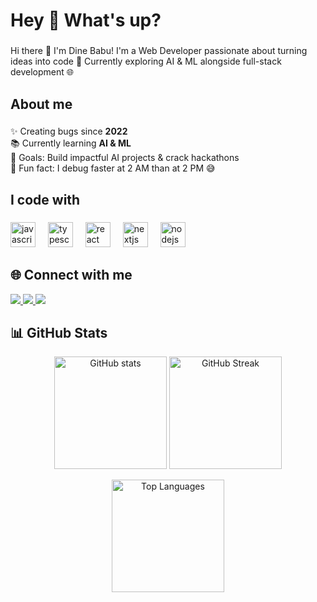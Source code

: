 <h1 align="left">Hey 👋 What's up?</h1>

###

<p align="left">Hi there 👋 I'm Dine Babu!  
I'm a Web Developer passionate about turning ideas into code 🚀  
Currently exploring AI & ML alongside full-stack development 🌐
</p>

###

<h2 align="left">About me</h2>

###

<p>
  ✨ Creating bugs since <b>2022</b><br>
  📚 Currently learning <b>AI & ML</b><br>
  🎯 Goals: Build impactful AI projects & crack hackathons<br>
  🎲 Fun fact: I debug faster at 2 AM than at 2 PM 😅
</p>

###

<h2 align="left">I code with</h2>

###

<div align="left">
  <img src="https://cdn.jsdelivr.net/gh/devicons/devicon/icons/javascript/javascript-original.svg" height="40" alt="javascript logo"  />
  <img width="12" />
  <img src="https://cdn.jsdelivr.net/gh/devicons/devicon/icons/typescript/typescript-original.svg" height="40" alt="typescript logo"  />
  <img width="12" />
  <img src="https://cdn.jsdelivr.net/gh/devicons/devicon/icons/react/react-original.svg" height="40" alt="react logo"  />
  <img width="12" />
  <img src="https://cdn.jsdelivr.net/gh/devicons/devicon/icons/nextjs/nextjs-original.svg" height="40" alt="nextjs logo"  />
  <img width="12" />
  <img src="https://cdn.jsdelivr.net/gh/devicons/devicon/icons/nodejs/nodejs-original.svg" height="40" alt="nodejs logo"  />
  <img width="12" />
  
</div>

###

<h2 align="left">🌐 Connect with me</h2>

<p align="left">
  <a href="https://www.linkedin.com/in/dinebabu/">
    <img src="https://img.shields.io/badge/LinkedIn-0077B5?style=for-the-badge&logo=linkedin&logoColor=white" />
  </a>
  <a href="mailto:dinebabu10@gmail.com">
    <img src="https://img.shields.io/badge/Email-D14836?style=for-the-badge&logo=gmail&logoColor=white" />
  </a>
  <a href="https://github.com/DineXCode">
    <img src="https://img.shields.io/badge/GitHub-100000?style=for-the-badge&logo=github&logoColor=white" />
  </a>
</p>

###

<h2 align="left">📊 GitHub Stats</h2>

<p align="center">
  <!-- GitHub Stats -->
  <img src="https://github-readme-stats.vercel.app/api?username=DineXCode&show_icons=true&theme=tokyonight" alt="GitHub stats" height="180" />
  
  <!-- Streak Stats -->
  <img src="https://github-readme-streak-stats.herokuapp.com?user=DineXCode&theme=tokyonight&hide_border=false" alt="GitHub Streak" height="180" />
</p>

<p align="center">
  <!-- Top Languages -->
  <img src="https://github-readme-stats.vercel.app/api/top-langs/?username=DineXCode&layout=compact&theme=tokyonight" alt="Top Languages" height="180" />
</p>
